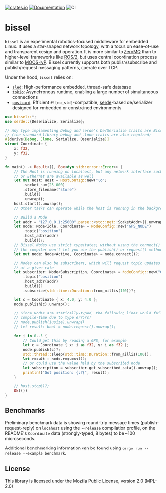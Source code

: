 [![crates.io](https://img.shields.io/crates/v/bissel.svg)](https://crates.io/crates/bissel) [![Documentation](https://docs.rs/bissel/badge.svg)](https://docs.rs/bissel) ![CI](https://github.com/quietlychris/bissel/actions/workflows/rust.yml/badge.svg)
# bissel

`bissel` is an experimental robotics-focused middleware for embedded Linux. It uses a star-shaped network topology, with a focus on ease-of-use and transparent design and operation. It is more similar to [ZeroMQ](https://zguide.zeromq.org/docs/chapter1/) than to higher-level frameworks like [ROS/2](https://design.ros2.org/articles/discovery_and_negotiation.html), but uses central coordination process similar to [MOOS-IvP](https://oceanai.mit.edu/ivpman/pmwiki/pmwiki.php?n=Helm.HelmDesignIntro#section2.4). Bissel currently supports both publish/subscribe and publish/request messaging patterns, operate over TCP. 

Under the hood, `bissel` relies on:
* [`sled`](https://github.com/spacejam/sled): High-performance embedded, thread-safe database 
* [`tokio`](https://tokio.rs): Asynchronous runtime, enabling a large number of simultaneous connections
* [`postcard`](https://github.com/jamesmunns/postcard): Efficient `#![no_std]`-compatible, [serde](https://serde.rs/)-based de/serializer designed for embedded or constrained environments 

```rust
use bissel::*;
use serde::{Deserialize, Serialize};

// Any type implementing Debug and serde's De/Serialize traits are Bissel-compatible
// (the standard library Debug and Clone traits are also required)
#[derive(Debug, Clone, Serialize, Deserialize)]
struct Coordinate {
    x: f32,
    y: f32,
}

fn main() -> Result<(), Box<dyn std::error::Error>> {
    // The Host is running on localhost, but any network interface such as WiFi
    // or Ethernet are available as well
    let mut host: Host = HostConfig::new("lo")
        .socket_num(25_000)
        .store_filename("store")
        .build()
        .unwrap();
    host.start().unwrap();
    // Other tasks can operate while the host is running in the background
    
    // Build a Node
    let addr = "127.0.0.1:25000".parse::<std::net::SocketAddr>().unwrap();
    let node: Node<Idle, Coordinate> = NodeConfig::new("GPS_NODE")
        .topic("position")
        .host_addr(addr)
        .build()?;
    // Bissel Nodes use strict typestates; without using the connect() method first,
    // the compiler won't let you use the publish() or request() methods on an Idle Node
    let mut node: Node<Active, Coordinate> = node.connect()?;

    // Nodes can also be subscribers, which will request topic updates from the Host
    // at a given rate
    let subscriber: Node<Subscription, Coordinate> = NodeConfig::new("GPS_SUBSCRIBER")
        .topic("position")
        .host_addr(addr)
        .build()?
        .subscribe(std::time::Duration::from_millis(100))?;

    let c = Coordinate { x: 4.0, y: 4.0 };
    node.publish(c).unwrap();

    // Since Nodes are statically-typed, the following lines would fail at 
    // compile-time due to type errors!
    // node.publish(1usize).unwrap()
    // let result: bool = node.request().unwrap();

    for i in 0..5 {
        // Could get this by reading a GPS, for example
        let c = Coordinate { x: i as f32, y: i as f32 };
        node.publish(c)?;
        std::thread::sleep(std::time::Duration::from_millis(100));
        let result = node.request()?;
        // or could use the value held by the subscribed node
        let subscription = subscriber.get_subscribed_data().unwrap();
        println!("Got position: {:?}", result);
    }

    // host.stop()?;
    Ok(())
}

```

## Benchmarks
Preliminary benchmark data is showing round-trip message times (publish-request-reply) on `locahost` using the `--release`
compilation profile, on the README's `Coordinate` data (strongly-typed, 8 bytes) to be ~100 microseconds.

Additional benchmarking information can be found using `cargo run --release --example benchmark`. 

## License

This library is licensed under the Mozilla Public License, version 2.0 (MPL-2.0)
